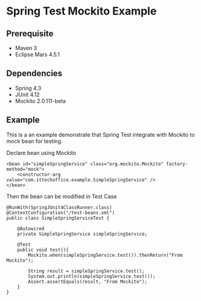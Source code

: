 # Spring Test Mockito Example

## Prerequisite
* Maven 3
* Eclipse Mars 4.5.1

## Dependencies
* Spring 4.3
* JUnit 4.12
* Mockito 2.0.111-beta

## Example
This is a an example demonstrate that Spring Test integrate with Mockito to mock bean for testing. 


Declare bean using Mockito
```
<bean id="simpleSpringService" class="org.mockito.Mockito" factory-method="mock">
	<constructor-arg value="com.ittechoffice.example.SimpleSpringService" />
</bean>
```

Then the bean can be modified in Test Case
```
@RunWith(SpringJUnit4ClassRunner.class)
@ContextConfiguration("/test-beans.xml")
public class SimpleSpringServiceTest {
	
	@Autowired
	private SimpleSpringService simpleSpringService;
	
	@Test
	public void test(){
		Mockito.when(simpleSpringService.test()).thenReturn("From Mockito");
		
		String result = simpleSpringService.test();
		System.out.println(simpleSpringService.test());
		Assert.assertEquals(result, "From Mockito");
	}
}

```